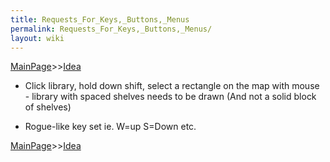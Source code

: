 ```yaml
---
title: Requests_For_Keys,_Buttons,_Menus
permalink: Requests_For_Keys,_Buttons,_Menus/
layout: wiki
---
```


[MainPage](/keeperrl_wiki/ "wikilink")>>[Idea](/keeperrl_wiki/Idea "wikilink")

-   Click library, hold down shift, select a rectangle on the map with
    mouse - library with spaced shelves needs to be drawn (And not a
    solid block of shelves)

<!-- -->

-   Rogue-like key set ie. W=up S=Down etc.

[MainPage](/keeperrl_wiki/ "wikilink")>>[Idea](/keeperrl_wiki/Idea "wikilink")

